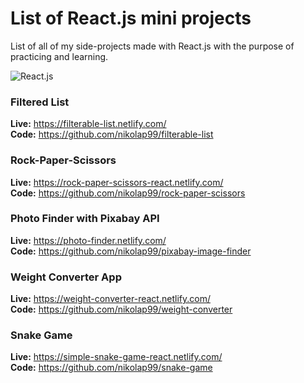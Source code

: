 # List of React.js mini projects
List of all of my side-projects made with React.js with the purpose of practicing and learning.

![React.js](https://image.flaticon.com/icons/svg/919/919851.svg)

### Filtered List
**Live:** https://filterable-list.netlify.com/ <br/>
**Code:** https://github.com/nikolap99/filterable-list


### Rock-Paper-Scissors
**Live:** https://rock-paper-scissors-react.netlify.com/ <br/>
**Code:** https://github.com/nikolap99/rock-paper-scissors

### Photo Finder with Pixabay API
**Live:** https://photo-finder.netlify.com/ <br/>
**Code:** https://github.com/nikolap99/pixabay-image-finder

### Weight Converter App
**Live:** https://weight-converter-react.netlify.com/ <br/>
**Code:** https://github.com/nikolap99/weight-converter

### Snake Game
**Live:** https://simple-snake-game-react.netlify.com/ <br/>
**Code:** https://github.com/nikolap99/snake-game

